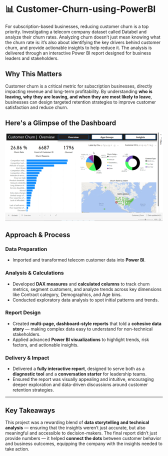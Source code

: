 # 📊 Customer-Churn-using-PowerBI
For subscription-based businesses, reducing customer churn is a top priority.
Investigating a telecom company dataset called Databel and analyze their churn rates. 
Analyzing churn doesn’t just mean knowing what the churn rate is: it’s also about identifying the key drivers behind customer churn, 
and provide actionable insights to help reduce it. 
The analysis is delivered through an interactive Power BI report designed for business leaders and stakeholders.

## Why This Matters
Customer churn is a critical metric for subscription businesses, directly impacting revenue and long-term profitability. 
By understanding **who is leaving, why they are leaving, and when they are most likely to leave**, businesses can design targeted retention strategies to improve customer satisfaction and reduce churn.

## Here's a Glimpse of the Dashboard
![Customer Churn gif is not able to render](Customer_Churn.gif)

## Approach & Process

### Data Preparation
- Imported and transformed telecom customer data into **Power BI**.

### Analysis & Calculations
- Developed **DAX measures** and **calculated columns** to track churn metrics, segment customers, and analyze trends across key dimensions like Contract category, Demographics, and Age bins.
- Conducted exploratory data analysis to spot initial patterns and trends.

### Report Design
- Created **multi-page, dashboard-style reports** that told a **cohesive data story** — making complex data easy to understand for non-technical stakeholders.
- Applied advanced **Power BI visualizations** to highlight trends, risk factors, and actionable insights.

### Delivery & Impact
- Delivered a **fully interactive report**, designed to serve both as a **diagnostic tool** and a **conversation starter** for leadership teams.
- Ensured the report was visually appealing and intuitive, encouraging deeper exploration and data-driven discussions around customer retention strategies.

---

## Key Takeaways
This project was a rewarding blend of **data storytelling and technical analysis** — ensuring that the insights weren’t just accurate, 
but also meaningful and accessible to decision-makers. The final report didn’t just provide numbers — it helped **connect the dots** between customer behavior and business outcomes, 
equipping the company with the insights needed to take action.

